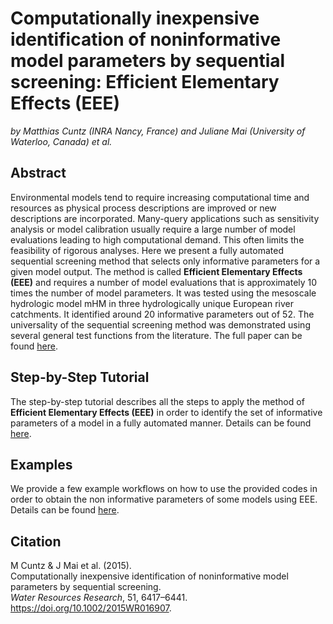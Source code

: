 # Computationally inexpensive identification of noninformative model parameters by sequential screening: Efficient Elementary Effects (EEE)
*by Matthias Cuntz (INRA Nancy, France) and Juliane Mai (University of Waterloo, Canada) et al.*

## Abstract
Environmental models tend to require increasing computational time and resources as physical process descriptions are improved or new descriptions are incorporated. Many-query applications such as sensitivity analysis or model calibration usually require a large number of model evaluations leading to high computational demand. This often limits the feasibility of rigorous analyses. Here we present a fully automated sequential screening method that selects only informative parameters for a given model output. The method is called **Efficient Elementary Effects (EEE)** and requires a number of model evaluations that is approximately 10 times the number of model parameters. It was tested using the mesoscale hydrologic model mHM in three hydrologically unique European river catchments. It identified around 20 informative parameters out of 52. The universality of the sequential screening method was demonstrated using several general test functions from the literature. The full paper can be found [here](https://doi.org/10.1002/2015WR016907).

## Step-by-Step Tutorial
The step-by-step tutorial describes all the steps to apply the method of **Efficient Elementary Effects (EEE)** in order to identify the set of informative parameters of a model in a fully automated manner. Details can be found [here](https://github.com/julemai/EEE/wiki/Step-by-Step-Tutorial).

## Examples
We provide a few example workflows on how to use the provided codes in order to obtain the non informative parameters of some models using EEE. Details can be found [here](https://github.com/julemai/EEE/wiki/Examples).

## Citation
M Cuntz & J Mai et al. (2015).<br>
Computationally inexpensive identification of noninformative model parameters by sequential screening.<br>
*Water Resources Research*, 51, 6417–6441.<br>
https://doi.org/10.1002/2015WR016907.
